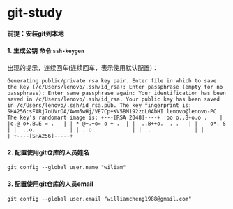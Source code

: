 # git-study

#### 前提：安装git到本地
#### 1. 生成公钥  命令  `ssh-keygen`
出现的提示，连续回车(连续回车，表示使用默认配置)：

`Generating public/private rsa key pair.
Enter file in which to save the key (/c/Users/lenovo/.ssh/id_rsa):
Enter passphrase (empty for no passphrase):
Enter same passphrase again:
Your identification has been saved in /c/Users/lenovo/.ssh/id_rsa.
Your public key has been saved in /c/Users/lenovo/.ssh/id_rsa.pub.
The key fingerprint is:
SHA256:sFARj7oUVrOA/Awm5wHj/VE7Cp+KV5BM192zcL0AbHI lenovo@lenovo-PC
The key's randomart image is:
+---[RSA 2048]----+
|oo o..B+o.o .    |
|o.@ o+.B.E = .   |
| * @+.+o= o + .  |
|  ..B++o.  . .   |
|    o*. S        |
|  ..o.           |
| . o.            |
|  .              |
|                 |
+----[SHA256]-----+`

#### 2. 配置使用git仓库的人员姓名  
`git config --global user.name "wiliam"`
  
#### 3. 配置使用git仓库的人员email  
`git config --global user.email "williamcheng1988@gmail.com"`
